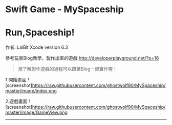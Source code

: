 # Swift Game - MySpaceship
Run,Spaceship!
====================
作者: LaiBit
Xcode version 6.3

參考玩家Blog教學，製作出來的遊戲
http://developerplayground.net/?p=16

> 想了解製作遊戲的過程可以跟著Blog一起實作喔！


1.開始畫面
![screenshot]https://raw.githubusercontent.com/ghostwolf90/MySpaceship/master/image/index.png

2.遊戲畫面
![screenshot]https://raw.githubusercontent.com/ghostwolf90/MySpaceship/master/image/GameView.png

--------------------------

